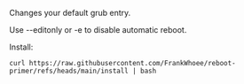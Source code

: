 Changes your default grub entry.

Use --editonly or -e to disable automatic reboot.

Install:

`curl https://raw.githubusercontent.com/FrankWhoee/reboot-primer/refs/heads/main/install | bash`
